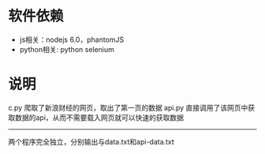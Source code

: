 # 软件依赖
* js相关：nodejs 6.0，phantomJS
* python相关: python selenium

# 说明
c.py 爬取了新浪财经的网页，取出了第一页的数据
api.py 直接调用了该网页中获取数据的api，从而不需要载入网页就可以快速的获取数据
* * *
两个程序完全独立，分别输出与data.txt和api-data.txt